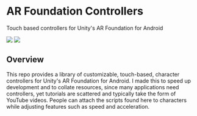 # AR Foundation Controllers
Touch based controllers for Unity's AR Foundation for Android

![](https://img.shields.io/github/license/bieseah/ARFoundationControllers)
![](https://img.shields.io/github/issues/bieseah/ARFoundationControllers)

## Overview
This repo provides a library of customizable, touch-based, character controllers for Unity's AR Foundation for Android. I made this to speed up development and to collate resources, since many applications need controllers, yet tutorials are scattered and typically take the form of YouTube videos. People can attach the scripts found here to characters while adjusting features such as speed and acceleration.
